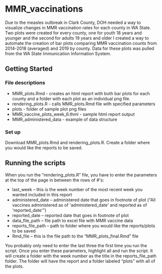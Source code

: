 # MMR_vaccinations
Due to the measles outbreak in Clark County, DOH needed a way to visualize changes in MMR vaccination rates for each county in WA State. Two plots were created for every county, one for youth 18 years and younger and the second for adults 19 years and older  I created a way to automate the creation of bar plots comparing MMR vaccination counts from 2014-2018 (averaged) and 2019 by county. Data for these plots was pulled from the WA State Immunication Information System.  

## Getting Started

### File descriptions

* MMR_plots.Rmd - creates an html report with both bar plots for each county and a folder with each plot as an individual png file. 
* rendering_plots.R - calls MMR_plots.Rmd file with specified parameters
* plots - folder of sample plot png files
* MMR_vaccine_plots_week_6.thml - sample html report output
* MMR_administered_data - example of data structure

### Set up

Download MMR_plots.Rmd and rendering_plots.R. Create a folder where you would like the reports to be saved. 

## Running the scripts

When you run the “rendering_plots.R” file, you have to enter the parameters at the top of the page in between the rows of #'s:

*	last_week – this is the week number of the most recent week you wanted included in this report
*	administered_date – administered date that goes in footnote of plot ("All vaccines administered as of 'administered_date' and reported as of 'reported_date'")
*	reported_date – reported date that goes in footnote of plot
*	data_file_path – file path to excel file with MMR vaccine data
*	reports_file_path – path to folder where you would like the reports/plots to be saved
*	Rmd_file – this is the file path to the “MMR_plots_final.Rmd” file

You probably only need to enter the last three the first time you run the script. Once you enter these parameters, highlight all and run the script. It will create a folder with the week number as the title in the reports_file_path folder. The folder will have the report and a folder labeled “plots” with all of the plots.
